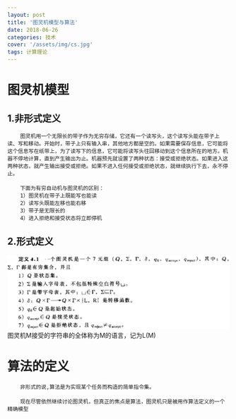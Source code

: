 ```yaml
---
layout: post
title: '图灵机模型与算法'
date: 2018-06-26
categories: 技术
cover: '/assets/img/cs.jpg'
tags: 计算理论
---
```

# 图灵机模型
## 1.非形式定义

        图灵机用一个无限长的带子作为无穷存储，它还有一个读写头，这个读写头能在带子上读、写和移动。开始时，带子上只有输入串，其他地方都是空的。如果需要保存信息，它可能将这个信息写在纸带上，为了读写下的信息，它可能将读写头往回移动到这个信息所在的地方。机器不停地计算，直到产生输出为止。机器预先就设置了两种状态：接受或拒绝状态。如果进入这两种状态，就产生输出接受或拒绝。如果不进入任何接受或拒绝状态，就继续执行下去，永不停止。

        下面为有穷自动机与图灵机的区别：
        1）图灵机在带子上既能写也能读
        2）读写头既能左移也能右移
        3）带子是无限长的
        4）进入拒绝和接受状态将立即停机

## 2.形式定义
![](/assets/img/Turing-define.png)
图灵机M接受的字符串的全体称为M的语言，记为L(M)
# 算法的定义
        非形式的说,算法是为实现某个任务而构造的简单指令集。

        现在尽管依然继续讨论图灵机，但真正的焦点是算法，图灵机只是被用作算法定义的一个精确模型